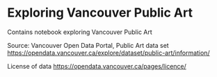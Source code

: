 # Exploring Vancouver Public Art
Contains notebook exploring Vancouver Public Art

Source: Vancouver Open Data Portal, Public Art data set https://opendata.vancouver.ca/explore/dataset/public-art/information/

License of data https://opendata.vancouver.ca/pages/licence/ 
